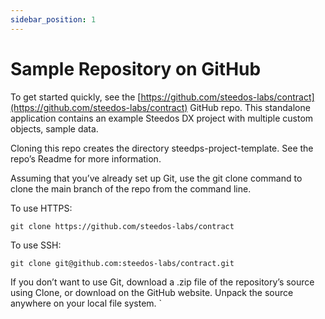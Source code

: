 ```yaml
---
sidebar_position: 1
---
```


# Sample Repository on GitHub

To get started quickly, see the [https://github.com/steedos-labs/contract](https://github.com/steedos-labs/contract) GitHub repo. This standalone application contains an example Steedos DX project with multiple custom objects, sample data.

Cloning this repo creates the directory steedps-project-template. See the repo’s Readme for more information.

Assuming that you’ve already set up Git, use the git clone command to clone the main branch of the repo from the command line.

To use HTTPS:

```
git clone https://github.com/steedos-labs/contract
```

To use SSH:

```
git clone git@github.com:steedos-labs/contract.git
```

If you don’t want to use Git, download a .zip file of the repository’s source using Clone, or download on the GitHub website. Unpack the source anywhere on your local file system.
`